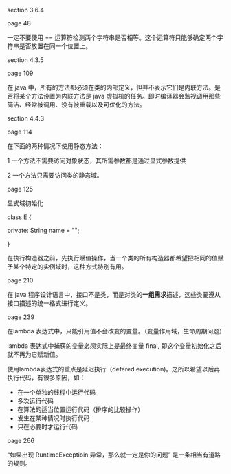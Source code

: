 section 3.6.4

page 48

一定不要使用 == 运算符检测两个字符串是否相等。这个运算符只能够确定两个字符串是否放置在同一个位置上。



section 4.3.5

page 109

在 java 中，所有的方法都必须在类的内部定义，但并不表示它们是内联方法。是否将某个方法设置为内联方法是 java 虚拟机的任务。即时编译器会监视调用那些简洁、经常被调用、没有被重载以及可优化的方法。 

section 4.4.3

page 114

在下面的两种情况下使用静态方法：

1 一个方法不需要访问对象状态，其所需参数都是通过显式参数提供

2 一个方法只需要访问类的静态域。



page 125

显式域初始化

class E {

  private: String name = "";

}

在执行构造器之前，先执行赋值操作，当一个类的所有构造器都希望把相同的值赋予某个特定的实例域时，这种方式特别有用。

page 210

在 java 程序设计语言中，接口不是类，而是对类的**一组需求**描述，这些类要遵从接口描述的统一格式进行定义。



page 239

在lambda 表达式中，只能引用值不会改变的变量。（变量作用域，生命周期问题）

lambda 表达式中捕获的变量必须实际上是最终变量 final, 即这个变量初始化之后就不再为它赋新值。



使用lambda表达式的重点是延迟执行（defered execution)。之所以希望以后再执行代码，有很多原因，如：

- 在一个单独的线程中运行代码
- 多次运行代码
- 在算法的适当位置运行代码（排序的比较操作）
- 发生在某种情况时执行代码
- 只在必要时才运行代码



page 266

“如果出现 RuntimeExceptioin 异常，那么就一定是你的问题” 是一条相当有道路的规则。